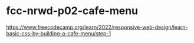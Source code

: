 # fcc-nrwd-p02-cafe-menu
https://www.freecodecamp.org/learn/2022/responsive-web-design/learn-basic-css-by-building-a-cafe-menu/step-1
